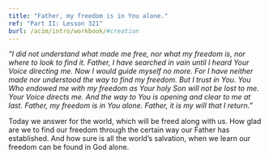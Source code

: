 ```yaml
---
title: "Father, my freedom is in You alone."
ref: "Part II: Lesson 321"
burl: /acim/intro/workbook/#creation
---
```


*“I did not understand what made me free, nor what my freedom is, nor
where to look to find it. Father, I have searched in vain until I heard
Your Voice directing me. Now I would guide myself no more. For I have
neither made nor understood the way to find my freedom. But I trust in
You. You Who endowed me with my freedom as Your holy Son will not be lost
to me. Your Voice directs me. And the way to You is opening and clear to
me at last. Father, my freedom is in You alone. Father, it is my will
that I return.”*

Today we answer for the world, which will be freed along with us. How
glad are we to find our freedom through the certain way our Father has
established. And how sure is all the world’s salvation, when we learn
our freedom can be found in God alone.

